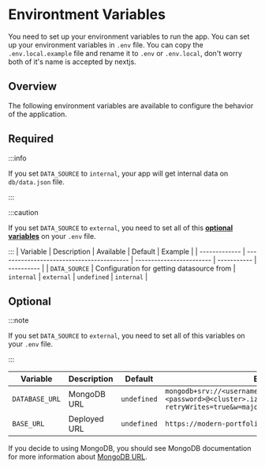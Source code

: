 # Environtment Variables

You need to set up your environment variables to run the app. You can set up your environment variables in `.env` file. You can copy the `.env.local.example` file and rename it to `.env` or `.env.local`, don't worry both of it's name is accepted by nextjs.

## Overview

The following environment variables are available to configure the behavior of the application.

## Required

:::info

If you set `DATA_SOURCE` to `internal`, your app will get internal data on `db/data.json` file.

:::

:::caution

If you set `DATA_SOURCE` to `external`, you need to set all of this **[optional variables](#optional)** on your `.env` file.

:::
| Variable | Description | Available | Default | Example |
| ------------- | ----------------------------------------- | ------------------------ | ----------- | ---------- |
| `DATA_SOURCE` | Configuration for getting datasource from | `internal` \| `external` | `undefined` | `internal` |

## Optional

:::note

If you set `DATA_SOURCE` to `external`, you need to set all of this variables on your `.env` file.

:::

| Variable       | Description  | Default     | Example                                                                                                    |
| -------------- | ------------ | ----------- | ---------------------------------------------------------------------------------------------------------- |
| `DATABASE_URL` | MongoDB URL  | `undefined` | `mongodb+srv://<username>:<password>@<cluster>.izmzeam.mongodb.net/<database>?retryWrites=true&w=majority` |
| `BASE_URL`     | Deployed URL | `undefined` | `https://modern-portfolio.deri.my.id`                                                              |

If you decide to using MongoDB, you should see MongoDB documentation for more information about [MongoDB URL](https://docs.mongodb.com/manual/reference/connection-string/).
